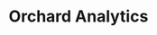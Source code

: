 ---
title: |
  Orchard Analytics
ongoing: true
years: Ongoing
link: https://www.orchardanalytics.co/
description: >
  Brand identity and designed/build of a website for Orchard, a data analytics consultancy for start ups. Ongoing product design and strategy consulting for their B2B MMM product.
---